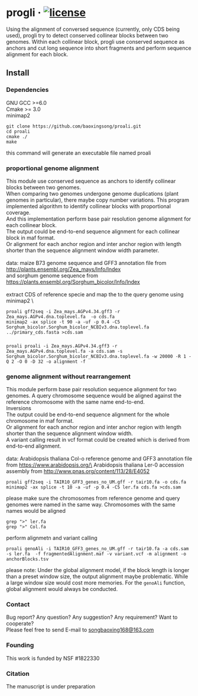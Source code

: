 # progli &middot; [![license][license-badge]][license]

Using the alignment of conversed sequence (currently, only CDS being used), progli try to detect conserved collinear blocks between two genomes. Within each collinear block, progli use conserved sequence as anchors and cut long sequence into short fragments and perform sequence alignment for each block.




## Install
### Dependencies
GNU GCC >=6.0 \
Cmake >= 3.0 \
minimap2
```
git clone https://github.com/baoxingsong/proali.git
cd proali
cmake ./
make
```

this command will generate an executable file named proali

### proportional genome alignment 

This module use conserved sequence as anchors to identify collinear blocks between two genomes.\
When comparing two genomes undergone genome duplications (plant genomes in particular), there maybe copy number variations. This program implemented algorithm to identify collinear blocks with proportional coverage. \
And this implementation perform base pair resolution genome alignment for each collinear block. \
The output could be end-to-end sequence alignment for each collinear block in maf format. \
Or alignment for each anchor region and inter anchor region with length shorter than the sequence alignment window width parameter. \
\
data: maize B73 genome sequence and GFF3 annotation file from http://plants.ensembl.org/Zea_mays/Info/Index \
and sorghum genome sequence from https://plants.ensembl.org/Sorghum_bicolor/Info/Index \
\
extract CDS of reference specie and map the to the query genome using minimap2 \
```
proali gff2seq -i Zea_mays.AGPv4.34.gff3 -r Zea_mays.AGPv4.dna.toplevel.fa  -o cds.fa
minimap2 -ax splice -t 90 -a -uf -p 0.4 -C5 Sorghum_bicolor.Sorghum_bicolor_NCBIv3.dna.toplevel.fa ../primary_cds.fasta >cds.sam
```

### 
```
proali proali -i Zea_mays.AGPv4.34.gff3 -r Zea_mays.AGPv4.dna.toplevel.fa -a cds.sam -s Sorghum_bicolor.Sorghum_bicolor_NCBIv3.dna.toplevel.fa -w 20000 -R 1 -Q 2 -O 0 -D 32 -o alignment -f
```

### genome alignment without rearrangement
This module perform base pair resolution sequence alignment for two genomes. A query chromosome sequence would be aligned against the reference chromosome with the same name end-to-end. \
Inversions \
The output could be end-to-end sequence alignment for the whole chromosome in maf format. \
Or alignment for each anchor region and inter anchor region with length shorter than the sequence alignment window width. \
A variant calling result in vcf format could be created which is derived from end-to-end alignment. \
\
data: Arabidopsis thaliana Col-o reference genome and GFF3 annotation file from https://www.arabidopsis.org/\
Arabidopsis thaliana Ler-0 accession assembly from http://www.pnas.org/content/113/28/E4052
 
```
proali gff2seq -i TAIR10_GFF3_genes_no_UM.gff -r tair10.fa -o cds.fa
minimap2 -ax splice -t 10 -a -uf -p 0.4 -C5 ler.fa cds.fa >cds.sam
```
please make sure the chromosomes from reference genome and query genomes were named in the same way. Chromosomes with the same names would be aligned
```
grep ">" ler.fa
grep ">" Col.fa
```
perform alignmetn and variant calling
```
proali genoAli -i TAIR10_GFF3_genes_no_UM.gff -r tair10.fa -a cds.sam -s ler.fa  -f fragmentedAlignment.maf -v variant.vcf -m alignment -o anchorBlocks.tsv
```
please note: Under the global alignment model, if the block length is longer than a preset window size, the output alignment maybe problematic. While a large window size would cost more memories.
For the `genoAli` function, global alignment would always be conducted. 

### Contact
Bug report? Any question? Any suggestion? Any requirement? Want to cooperate?\
Please feel free to send E-mail to songbaoxing168@163.com

### Founding
This work is funded by NSF #1822330

### Citation
The manuscript is under preparation

[license]: ./LICENSE
[license-badge]: https://img.shields.io/badge/license-MIT-blue.svg
